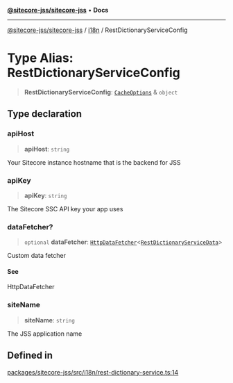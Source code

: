 [**@sitecore-jss/sitecore-jss**](../../README.md) • **Docs**

***

[@sitecore-jss/sitecore-jss](../../README.md) / [i18n](../README.md) / RestDictionaryServiceConfig

# Type Alias: RestDictionaryServiceConfig

> **RestDictionaryServiceConfig**: [`CacheOptions`](../../index/interfaces/CacheOptions.md) & `object`

## Type declaration

### apiHost

> **apiHost**: `string`

Your Sitecore instance hostname that is the backend for JSS

### apiKey

> **apiKey**: `string`

The Sitecore SSC API key your app uses

### dataFetcher?

> `optional` **dataFetcher**: [`HttpDataFetcher`](../../index/type-aliases/HttpDataFetcher.md)\<[`RestDictionaryServiceData`](RestDictionaryServiceData.md)\>

Custom data fetcher

#### See

HttpDataFetcher<T>

### siteName

> **siteName**: `string`

The JSS application name

## Defined in

[packages/sitecore-jss/src/i18n/rest-dictionary-service.ts:14](https://github.com/Sitecore/jss/blob/5454a428df58963ed2d13614972a821a22191cb6/packages/sitecore-jss/src/i18n/rest-dictionary-service.ts#L14)
